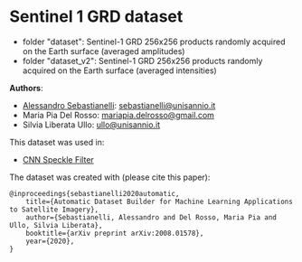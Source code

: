 # Sentinel 1 GRD dataset

- folder "dataset": Sentinel-1 GRD 256x256 products randomly acquired on the Earth surface (averaged amplitudes)
- folder "dataset_v2": Sentinel-1 GRD 256x256 products randomly acquired on the Earth surface (averaged intensities)

**Authors**: 
- [Alessandro Sebastianelli](https://sebbyraft.github.io): sebastianelli@unisannio.it
- Maria Pia Del Rosso: mariapia.delrosso@gmail.com
- Silvia Liberata Ullo: ullo@unisannio.it

This dataset was used in:
- [CNN Speckle Filter](https://github.com/Sebbyraft/CNNSpeckleFilter)

The dataset was created with (please cite this paper):

    @inproceedings{sebastianelli2020automatic,
        title={Automatic Dataset Builder for Machine Learning Applications to Satellite Imagery},
        author={Sebastianelli, Alessandro and Del Rosso, Maria Pia and Ullo, Silvia Liberata},
        booktitle={arXiv preprint arXiv:2008.01578},
        year={2020},
    }
